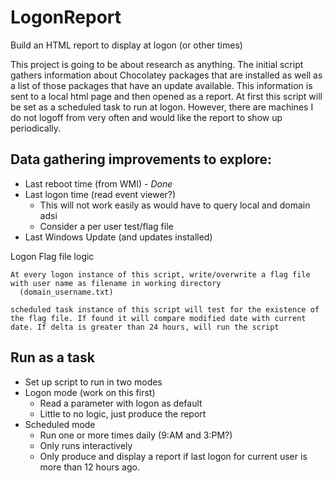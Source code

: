 # LogonReport
Build an HTML report to display at logon (or other times)

This project is going to be about research as anything. The initial script gathers information about Chocolatey packages that are installed as well as a list of those packages that have an update available. This information is sent to a local html page and then opened as a report. At first this script will be set as a scheduled task to run at logon. However, there are machines I do not logoff from very often and would like the report to show up periodically.

## Data gathering improvements to explore:
* Last reboot time (from WMI) - *Done*
* Last logon time (read event viewer?)
  * This will not work easily as would have to query local and domain adsi
  * Consider a per user test/flag file
* Last Windows Update (and updates installed)

Logon Flag file logic
```
At every logon instance of this script, write/overwrite a flag file with user name as filename in working directory
  (domain_username.txt)

scheduled task instance of this script will test for the existence of the flag file. If found it will compare modified date with current date. If delta is greater than 24 hours, will run the script
```

## Run as a task
* Set up script to run in two modes
* Logon mode (work on this first)
  * Read a parameter with logon as default
  * Little to no logic, just produce the report
* Scheduled mode
  * Run one or more times daily (9:AM and 3:PM?)
  * Only runs interactively
  * Only produce and display a report if last logon for current user is more than 12 hours ago.
